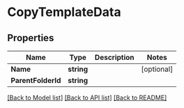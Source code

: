 # CopyTemplateData

## Properties
Name | Type | Description | Notes
------------ | ------------- | ------------- | -------------
**Name** | **string** |  | [optional] 
**ParentFolderId** | **string** |  | 

[[Back to Model list]](../README.md#documentation-for-models) [[Back to API list]](../README.md#documentation-for-api-endpoints) [[Back to README]](../README.md)



